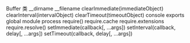Buffer 类
__dirname
__filename
clearImmediate(immediateObject)
clearInterval(intervalObject)
clearTimeout(timeoutObject)
console
exports
global
module
process
require()
require.cache
require.extensions
require.resolve()
setImmediate(callback[, ...args])
setInterval(callback, delay[, ...args])
setTimeout(callback, delay[, ...args])